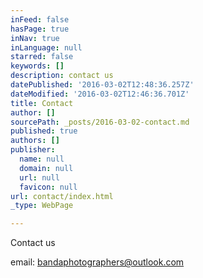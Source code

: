 ```yaml
---
inFeed: false
hasPage: true
inNav: true
inLanguage: null
starred: false
keywords: []
description: contact us
datePublished: '2016-03-02T12:48:36.257Z'
dateModified: '2016-03-02T12:46:36.701Z'
title: Contact
author: []
sourcePath: _posts/2016-03-02-contact.md
published: true
authors: []
publisher:
  name: null
  domain: null
  url: null
  favicon: null
url: contact/index.html
_type: WebPage

---
```

Contact us

email: bandaphotographers@outlook.com